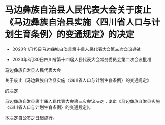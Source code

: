 # 马边彝族自治县人民代表大会关于废止《马边彝族自治县实施〈四川省人口与计划生育条例〉的变通规定》的决定

- 2023年1月15日马边彝族自治县第十届人民代表大会第三次会议通过

- 2023年3月30日四川省第十四届人民代表大会常务委员会第二次会议批准

<!-- INFO END -->

马边彝族自治县人民代表大会

关于废止《马边彝族自治县实施〈四川省人口与计划生育条例〉的变通规定》

的决定

马边彝族自治县第十届人民代表大会第三次会议决定：废止《马边彝族自治县实施〈四川省人口与计划生育条例〉的变通规定》。

本决定自公布之日起施行。
